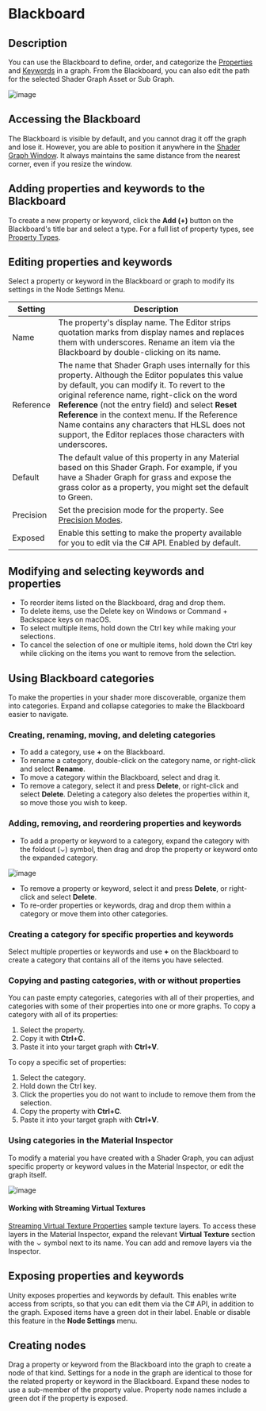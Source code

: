 # Blackboard

## Description
You can use the Blackboard to define, order, and categorize the [Properties](Property-Types) and [Keywords](Keywords) in a graph. From the Blackboard, you can also edit the path for the selected Shader Graph Asset or Sub Graph.

![image](images/blackboardcategories1.png)

## Accessing the Blackboard
The Blackboard is visible by default, and you cannot drag it off the graph and lose it. However, you are able to position it anywhere in the [Shader Graph Window](Shader-Graph-Window). It always maintains the same distance from the nearest corner, even if you resize the window.

## Adding properties and keywords to the Blackboard
To create a new property or keyword, click the **Add (+)** button on the Blackboard's title bar and select a type. For a full list of property types, see [Property Types](Property-Types).

## Editing properties and keywords
Select a property or keyword in the Blackboard or graph to modify its settings in the Node Settings Menu.


| Setting   | Description |
|-----------|-------------|
| Name      |  The property's display name. The Editor strips quotation marks from display names and replaces them with underscores. Rename an item via the Blackboard by double-clicking on its name. |
| Reference | The name that Shader Graph uses internally for this property.  Although the Editor populates this value by default, you can modify it. To revert to the original reference name, right-click on the word **Reference** (not the entry field) and select **Reset Reference** in the context menu. If the Reference Name contains any characters that HLSL does not support, the Editor replaces those characters with underscores. |
| Default   | The default value of this property in any Material based on this Shader Graph. For example, if you have a Shader Graph for grass and expose the grass color as a property, you might set the default to Green.|
| Precision | Set the precision mode for the property. See [Precision Modes](Precision-Modes). |
| Exposed   | Enable this setting to make the property available for you to edit via the C# API. Enabled by default. |

## Modifying and selecting keywords and properties

* To reorder items listed on the Blackboard, drag and drop them.
* To delete items, use the Delete key on Windows or Command + Backspace keys on macOS.
* To select multiple items, hold down the Ctrl key while making your selections.
* To cancel the selection of one or multiple items, hold down the Ctrl key while clicking on the items you want to remove from the selection.

## Using Blackboard categories
To make the properties in your shader more discoverable, organize them into categories. Expand and collapse categories to make the Blackboard easier to navigate.

### Creating, renaming, moving, and deleting categories
* To add a category, use **+** on the Blackboard.
* To rename a category, double-click on the category name, or right-click and select **Rename**.
* To move a category within the Blackboard, select and drag it.
* To remove a category, select it and press **Delete**, or right-click and select **Delete**. Deleting a category also deletes the properties within it, so move those you wish to keep.

### Adding, removing, and reordering properties and keywords
* To add a property or keyword to a category, expand the category with the foldout (⌄) symbol, then drag and drop the property or keyword onto the expanded category.

![image](images/blackboardcategories2.png)

* To remove a property or keyword, select it and press **Delete**, or right-click and select **Delete**.
* To re-order properties or keywords, drag and drop them within a category or move them into other categories.

### Creating a category for specific properties and keywords
Select multiple properties or keywords and use **+** on the Blackboard to create a category that contains all of the items you have selected.

### Copying and pasting categories, with or without properties
You can paste empty categories, categories with all of their properties, and categories with some of their properties into one or more graphs. To copy a category with all of its properties:
1. Select the property.
2. Copy it with **Ctrl+C**.
3. Paste it into your target graph with **Ctrl+V**.

To copy a specific set of properties:
1. Select the category.
2. Hold down the Ctrl key.
3. Click the properties you do not want to include to remove them from the selection.
4. Copy the property with **Ctrl+C**.
5. Paste it into your target graph with **Ctrl+V**.

### Using categories in the Material Inspector
To modify a material you have created with a Shader Graph, you can adjust specific property or keyword values in the Material Inspector, or edit the graph itself.

![image](images/blackboardcategories3.png)


#### Working with Streaming Virtual Textures
[Streaming Virtual Texture Properties](https://docs.unity3d.com/Documentation/Manual/svt-use-in-shader-graph.html) sample texture layers. To access these layers in the Material Inspector, expand the relevant **Virtual Texture** section with the ⌄ symbol next to its name. You can add and remove layers via the Inspector.

## Exposing properties and keywords
Unity exposes properties and keywords by default. This enables write access from scripts, so that you can edit them via the C# API, in addition to the graph. Exposed items have a green dot in their label. Enable or disable this feature in the **Node Settings** menu.

## Creating nodes

Drag a property or keyword from the Blackboard into the graph to create a node of that kind. Settings for a node in the graph are identical to those for the related property or keyword in the Blackboard. Expand these nodes to use a sub-member of the property value.
Property node names include a green dot if the property is exposed.
